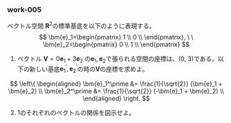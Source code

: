### work-005
ベクトル空間 $\bm{R}^2$の標準基底を以下のように表現する。
$$
\bm{e}_1=\begin{pmatrix}
    1 \\
    0 \\
\end{pmatrix}, \ \ 
\bm{e}_2=\begin{pmatrix}
    0 \\
    1 \\
\end{pmatrix}
$$

1. ベクトル $\bm{V} = 0\bm{e}_1+ 3\bm{e}_2$ の$\bm{e}_1, \bm{e}_2$で張られる空間の座標は、(0, 3)である。以下の新しい基底$\bm{e}_1^\prime, \bm{e}_2^\prime$の時の$\bm{V}$の座標を求めよ。

$$
\left\{
\begin{aligned}
    \bm{e}_1^\prime &= \frac{1}{\sqrt{2}} (\bm{e}_1 + \bm{e}_2) \\
    \bm{e}_2^\prime &= \frac{1}{\sqrt{2}} (-\bm{e}_1 + \bm{e}_2) \\
\end{aligned}
\right.
$$

2. 1のそれぞれのベクトルの関係を図示せよ。
